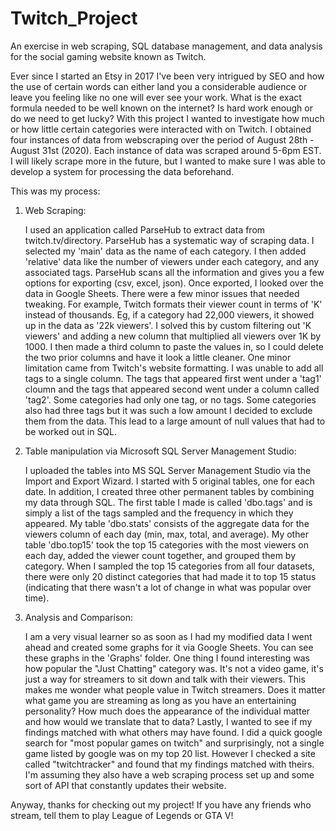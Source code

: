 # Twitch_Project
An exercise in web scraping, SQL database management, and data analysis for the social gaming website known as Twitch. 

Ever since I started an Etsy in 2017 I've been very intrigued by SEO and how the use of certain words can either land you a considerable audience or leave you feeling like no one will ever see your work. What is the exact formula needed to be well known on the internet? Is hard work enough or do we need to get lucky? With this project I wanted to investigate how much or how little certain categories were interacted with on Twitch. I obtained four instances of data from webscraping over the period of August 28th - August 31st (2020). Each instance of data was scraped around 5-6pm EST. I will likely scrape more in the future, but I wanted to make sure I was able to develop a system for processing the data beforehand.


This was my process:

1. Web Scraping:

    I used an application called ParseHub to extract data from twitch.tv/directory. ParseHub has a systematic way of scraping data. I selected my 'main' data as the name of each category. I then added 'relative' data like the number of viewers under each category, and any associated tags. ParseHub scans all the information and gives you a few options for exporting (csv, excel, json). Once exported, I looked over the data in Google Sheets. There were a few minor issues that needed tweaking. For example, Twitch formats their viewer count in terms of 'K' instead of thousands. Eg, if a category had 22,000 viewers, it showed up in the data as '22k viewers'. I solved this by custom filtering out 'K viewers' and adding a new column that multiplied all viewers over 1K by 1000. I then made a third column to paste the values in, so I could delete the two prior columns and have it look a little cleaner.
    One minor limitation came from Twitch's website formatting. I was unable to add all tags to a single column. The tags that appeared first went under a 'tag1' cloumn and the tags that appeared second went under a column called 'tag2'. Some categories had only one tag, or no tags. Some categories also had three tags but it was such a low amount I decided to exclude them from the data. This lead to a large amount of null values that had to be worked out in SQL. 
    
2. Table manipulation via Microsoft SQL Server Management Studio:
    
    I uploaded the tables into MS SQL Server Management Studio via the Import and Export Wizard. I started with 5 original tables, one for each date. In addition, I created three other permanent tables by combining my data through SQL. The first table I made is called 'dbo.tags' and is simply a list of the tags sampled and the frequency in which they appeared. My table 'dbo.stats' consists of the aggregate data for the viewers column of each day (min, max, total, and average). My other table 'dbo.top15' took the top 15 categories with the most viewers on each day, added the viewer count together, and grouped them by category. When I sampled the top 15 categories from all four datasets, there were only 20 distinct categories that had made it to top 15 status (indicating that there wasn't a lot of change in what was popular over time).  

3. Analysis and Comparison:

    I am a very visual learner so as soon as I had my modified data I went ahead and created some graphs for it via Google Sheets. You can see these graphs in the 'Graphs' folder. One thing I found interesting was how popular the "Just Chatting" category was. It's not a video game, it's just a way for streamers to sit down and talk with their viewers. This makes me wonder what people value in Twitch streamers. Does it matter what game you are streaming as long as you have an entertaining personality? How much does the appearance of the individual matter and how would we translate that to data? 
    Lastly, I wanted to see if my findings matched with what others may have found. I did a quick google search for "most popular games on twitch" and surprisingly, not a single game listed by google was on my top 20 list. However I checked a site called "twitchtracker" and found that my findings matched with theirs. I'm assuming they also have a web scraping process set up and some sort of API that constantly updates their website. 

Anyway, thanks for checking out my project! If you have any friends who stream, tell them to play League of Legends or GTA V!
  
